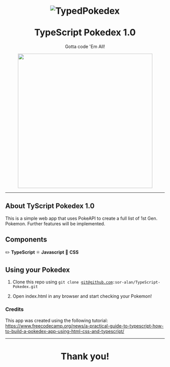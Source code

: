 <h1 align="center">
<br>
  <img src="https://i.imgur.com/yzoh7QT.jpg" alt="TypedPokedex">
<br>
<br>
TypeScript Pokedex 1.0
</h1>

<p align="center">Gotta code 'Em All!</p>


<div align="center">
  <img src="https://media.giphy.com/media/LnjOWk4RT4PYbaNjMz/giphy.gif" height="425">
</div>

<hr />

## About TyScript Pokedex 1.0
This is a simple web app that uses PokeAPI to create a full list of 1st Gen. Pokemon. Further features will be implemented.

## Components

✏️  **TypeScript**
⚛️  **Javascript**
📂   **CSS**

## Using your Pokedex
1. Clone this repo using <code>git clone git@github.com:sor-alan/TypeScript-Pokedex.git</code>

2. Open index.html in any browser and start checking your Pokemon!


### Credits
This app was created using the following tutorial:
https://www.freecodecamp.org/news/a-practical-guide-to-typescript-how-to-build-a-pokedex-app-using-html-css-and-typescript/
<hr />
<h1 align="center">
Thank you!
</h1>
